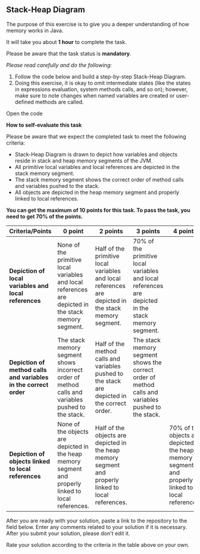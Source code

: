 ## Stack-Heap Diagram

The purpose of this exercise is to give you a deeper understanding of how memory works in Java.

It will take you about **1 hour** to complete the task.

Please be aware that the task status is **mandatory**.

*Please read carefully and do the following:*

1. Follow the code below and build a step-by-step Stack-Heap Diagram.
2. Doing this exercise, it is okay to omit intermediate states (like the states in expressions evaluation, system methods calls, and so on); however, make sure to note changes when named variables are created or user-defined methods are called.

Open the code

**How to self-evaluate this task**

Please be aware that we expect the completed task to meet the following criteria:

- Stack-Heap Diagram is drawn to depict how variables and objects reside in stack and heap memory segments of the JVM.
- All primitive local variables and local references are depicted in the stack memory segment.
- The stack memory segment shows the correct order of method calls and variables pushed to the stack.
- All objects are depicted in the heap memory segment and properly linked to local references.

**You can get the maximum of 10 points for this task. To pass the task, you need to get 70% of the points.**

| Criteria/Points                                              | 0 point                                                      | 2 points                                                     | 3 points                                                     | 4 points                                                     |
| ------------------------------------------------------------ | ------------------------------------------------------------ | ------------------------------------------------------------ | ------------------------------------------------------------ | ------------------------------------------------------------ |
| **Depiction of local variables and local references**        | None of the primitive local variables and local references are depicted in the stack memory segment. | Half of the primitive local variables and local references are depicted in the stack memory segment. | 70% of the primitive local variables and local references are depicted in the stack memory segment. |                                                              |
| **Depiction of method calls and variables in the correct order** | The stack memory segment shows incorrect order of method calls and variables pushed to the stack. | Half of the method calls and variables pushed to the stack are depicted in the correct order. | The stack memory segment shows the correct order of method calls and variables pushed to the stack. |                                                              |
| **Depiction of objects linked to local references**          | None of the objects are depicted in the heap memory segment and properly linked to local references. | Half of the objects are depicted in the heap memory segment and properly linked to local references. |                                                              | 70% of the objects are depicted in the heap memory segment and properly linked to local references. |

After you are ready with your solution, paste a link to the repository to the field below. Enter any comments related to your solution if it is necessary. After you submit your solution, please don't edit it.

Rate your solution according to the criteria in the table above on your own.